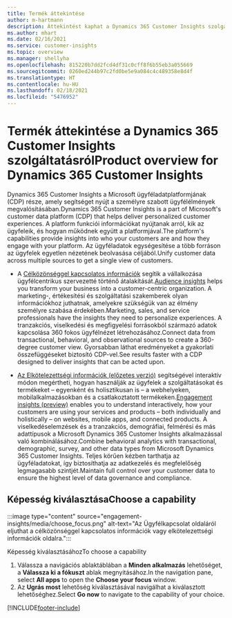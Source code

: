 ```yaml
---
title: Termék áttekintése
author: m-hartmann
description: Áttekintést kaphat a Dynamics 365 Customer Insights szolgáltatásról és a képességeiről.
ms.author: mhart
ms.date: 02/16/2021
ms.service: customer-insights
ms.topic: overview
ms.manager: shellyha
ms.openlocfilehash: 815220b7dd2fcd4df31c0cff8f6b55eb3a055669
ms.sourcegitcommit: 0260ed244b97c2fd0be5e9a084c4c489358e8d4f
ms.translationtype: HT
ms.contentlocale: hu-HU
ms.lasthandoff: 02/18/2021
ms.locfileid: "5476952"
---
```

# <a name="product-overview-for-dynamics-365-customer-insights"></a><span data-ttu-id="2dec4-103">Termék áttekintése a Dynamics 365 Customer Insights szolgáltatásról</span><span class="sxs-lookup"><span data-stu-id="2dec4-103">Product overview for Dynamics 365 Customer Insights</span></span>

<span data-ttu-id="2dec4-104">Dynamics 365 Customer Insights a Microsoft ügyféladatplatformjának (CDP) része, amely segítséget nyújt a személyre szabott ügyfélélmények megvalósításában.</span><span class="sxs-lookup"><span data-stu-id="2dec4-104">Dynamics 365 Customer Insights is a part of Microsoft's customer data platform (CDP) that helps deliver personalized customer experiences.</span></span> <span data-ttu-id="2dec4-105">A platform funkciói információkat nyújtanak arról, kik az ügyfeleik, és hogyan működnek együtt a platformjával.</span><span class="sxs-lookup"><span data-stu-id="2dec4-105">The platform's capabilities provide insights into who your customers are and how they engage with your platform.</span></span> <span data-ttu-id="2dec4-106">Az ügyféladatok egységesítése a több forráson az ügyfelek egyetlen nézetének beolvasása céljából.</span><span class="sxs-lookup"><span data-stu-id="2dec4-106">Unify customer data across multiple sources to get a single view of customers.</span></span>


- <span data-ttu-id="2dec4-107">A [Célközönséggel kapcsolatos információk](audience-insights/overview.md) segítik a vállalkozása ügyfélcentrikus szervezetté történő átalakítását.</span><span class="sxs-lookup"><span data-stu-id="2dec4-107">[Audience insights](audience-insights/overview.md) helps you transform your business into a customer-centric organization.</span></span> <span data-ttu-id="2dec4-108">A marketing-, értékesítési és szolgáltatási szakemberek olyan információkhoz juthatnak, amelyekre szükségük van az élmény személyre szabása érdekében.</span><span class="sxs-lookup"><span data-stu-id="2dec4-108">Marketing, sales, and service professionals have the insights they need to personalize experiences.</span></span> <span data-ttu-id="2dec4-109">A tranzakciós, viselkedési és megfigyelési forrásokból származó adatok kapcsolása 360 fokos ügyfélnézet létrehozásához.</span><span class="sxs-lookup"><span data-stu-id="2dec4-109">Connect data from transactional, behavioral, and observational sources to create a 360-degree customer view.</span></span> <span data-ttu-id="2dec4-110">Gyorsabban láthat eredményeket a gyakorlati összefüggéseket biztosító CDP-vel.</span><span class="sxs-lookup"><span data-stu-id="2dec4-110">See results faster with a CDP designed to deliver insights that can be acted upon.</span></span> 

- <span data-ttu-id="2dec4-111">[Az Elkötelezettségi információk (előzetes verzió)](engagement-insights/index.yml) segítségével interaktív módon megértheti, hogyan használják az ügyfelek a szolgáltatásokat és termékeket – egyenként és holisztikusan is – a webhelyeken, mobilalkalmazásokban és a csatlakoztatott termékeken.</span><span class="sxs-lookup"><span data-stu-id="2dec4-111">[Engagement insights (preview)](engagement-insights/index.yml) enables you to understand interactively, how your customers are using your services and products – both individually and holistically – on websites, mobile apps, and connected products.</span></span> <span data-ttu-id="2dec4-112">A viselkedéselemzések és a tranzakciós, demográfiai, felmérési és más adattípusok a Microsoft Dynamics 365 Customer Insights alkalmazással való kombinálásához.</span><span class="sxs-lookup"><span data-stu-id="2dec4-112">Combine behavioral analytics with transactional, demographic, survey, and other data types from Microsoft Dynamics 365 Customer Insights.</span></span> <span data-ttu-id="2dec4-113">Teljes körűen kézben tarthatja az ügyféladatokat, így biztosíthatja az adatkezelés és megfelelőség legmagasabb szintjét.</span><span class="sxs-lookup"><span data-stu-id="2dec4-113">Maintain full control over your customer data to ensure the highest level of data governance and compliance.</span></span>
 
## <a name="choose-a-capability"></a><span data-ttu-id="2dec4-114">Képesség kiválasztása</span><span class="sxs-lookup"><span data-stu-id="2dec4-114">Choose a capability</span></span>

:::image type="content" source="engagement-insights/media/choose_focus.png" alt-text="Az Ügyfélkapcsolat oldaláról eljuthat a célközönséggel kapcsolatos információk vagy elkötelezettségi információk oldalra.":::

<span data-ttu-id="2dec4-116">Képesség kiválasztásához</span><span class="sxs-lookup"><span data-stu-id="2dec4-116">To choose a capability</span></span>

1. <span data-ttu-id="2dec4-117">Válassza a navigációs ablaktáblában a **Minden alkalmazás** lehetőséget, a **Válassza ki a fókuszt** ablak megnyitásához.</span><span class="sxs-lookup"><span data-stu-id="2dec4-117">In the navigation pane, select **All apps** to open the **Choose your focus** window.</span></span>
1. <span data-ttu-id="2dec4-118">Az **Ugrás most** lehetőség kiválasztásával navigálhat a kiválasztott lehetőséghez.</span><span class="sxs-lookup"><span data-stu-id="2dec4-118">Select **Go now** to navigate to the capability of your choice.</span></span>


[!INCLUDE[footer-include](includes/footer-banner.md)]